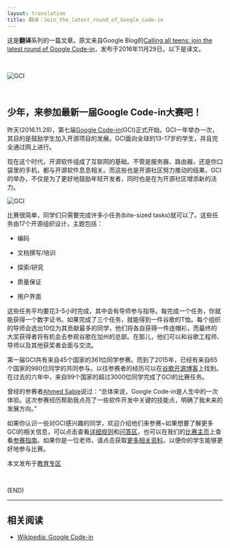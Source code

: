 ```yaml
---
layout: translation
title: 翻译：Join_the_latest_round_of_Google_Code-in
---
```



这是**翻译**系列的一篇文章。原文来自Google Blog的[Calling all teens: join the latest round of Google Code-in](https://blog.google/topics/education/calling-all-teens-join-latest-round-google-code-/)，发布于2016年11月29日。以下是译文。

<br/>

![GCI](https://storage.googleapis.com/gweb-uniblog-publish-prod/images/GCI_student_pic.2e16d0ba.fill-2000x1126.jpg)

<br/>

##	少年，来参加最新一届Google Code-in大赛吧！

昨天(2016.11.28)，第七届[Google Code-in](https://developers.google.com/open-source/gci/)(GCI)正式开始。GCI一年举办一次，其目的是鼓励学生加入开源项目的发展。GCI面向全球的13-17岁的学生，并且完全通过网上进行。

现在这个时代，开源软件组成了互联网的基础。不管是服务器、路由器，还是你口袋里的手机，都与开源软件息息相关。而这些也是开源社区努力推动的结果。GCI的举办，不仅是为了更好地鼓励年轻开发者，同时也是在为开源社区增添新的活力。

![GCI](https://lh4.googleusercontent.com/jjfD_NPykRT-4LQjUT14IInO-BCOy1WRkuPlfENBvf73-tbeU_fPJtkVRdZMap-o8lEvfd2NhTsYKVq-e0HlIISb5EUc_L_el_bKKCGfRQxQBDqWRlqpnl53As0A0EQn_it3QuRc)

比赛很简单，同学们只需要完成许多小任务(bite-sized tasks)就可以了。这些任务由17个开源组织设计，主题包括：

*	编码

*	文档撰写/培训

*	探索/研究

*	质量保证

*	用户界面

这些任务平均要花3-5小时完成，其中会有导师参与指导。每完成一个任务，你就能获得一个数字证书。如果完成了三个任务，就能得到一件谷歌的T恤。每个组织的导师会选出10位为其贡献最多的同学，他们将各自获得一件连帽衫，而最终的大奖获得者将有机会去参观谷歌在加州的总部。在那儿，他们可以和谷歌工程师、导师以及其他获奖者会面与交流。

第一届GCI共有来自45个国家的361位同学参赛。而到了2015年，已经有来自65个国家的980位同学的共同参与。以往参赛者的经历可以在[谷歌开源博客](http://opensource.googleblog.com/2016/11/stories-from-google-code-in-2015.html)上找到。在过去的六年中，来自99个国家的超过3000位同学完成了GCI的比赛任务。

曾经的参赛者[Ahmed Sabie](https://opensource.googleblog.com/2016/11/stories-from-google-code-in-2015.html)说过：“总体来说，Google Code-in是人生中的一次体验。这次参赛经历帮助我点亮了一些软件开发中关键的技能点，明确了我未来的发展方向。”

如果你认识一些对GCI感兴趣的同学，欢迎介绍他们来参赛~如果想要了解更多GCI的相关信息，可以点击查看[详细规则](https://developers.google.com/open-source/gci/resources/contest-rules)和[问答区](https://developers.google.com/open-source/gci/faq)，也可以在我们的[比赛主页](https://g.co/gci)上查看[参赛指南](https://developers.google.com/open-source/gci/resources/getting-started)。如果你是一位老师，请点击获取[更多相关资料](https://developers.google.com/open-source/gci/resources/media)，以便你的学生能够更好地参与比赛。

本文发布于[教育专区](https://blog.google/topics/education/)

<br/>

(END)

---

##	相关阅读

*	[Wikipedia: Google Code-in](https://zh.wikipedia.org/wiki/Google_Code-in)

